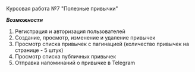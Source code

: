 Курсовая работа №7
"Полезные привычки"

_**Возможности**_

1. Регистрация и авторизация пользователей
2. Создание, просмотр, изменение и удаление привычек
3. Просмотр списка привычек с пагинацией (количество привычек на странице - 5 штук)
4. Просмотр списка публичных привычек
5. Отправка напоминаний о привычке в Telegram